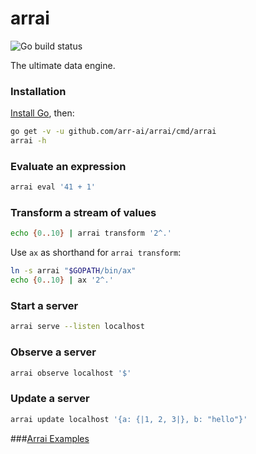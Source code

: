 # arrai

![Go build status](https://github.com/arr-ai/arrai/workflows/Go/badge.svg)

The ultimate data engine.

### Installation

[Install Go](https://golang.org/doc/install), then:

```bash
go get -v -u github.com/arr-ai/arrai/cmd/arrai
arrai -h
```

### Evaluate an expression

```bash
arrai eval '41 + 1'
```

### Transform a stream of values

```bash
echo {0..10} | arrai transform '2^.'
```

Use `ax` as shorthand for `arrai transform`:

```bash
ln -s arrai "$GOPATH/bin/ax"
echo {0..10} | ax '2^.'
```

### Start a server
```bash
arrai serve --listen localhost
```

### Observe a server

```bash
arrai observe localhost '$'
```

### Update a server

```bash
arrai update localhost '{a: {|1, 2, 3|}, b: "hello"}'
```
###[Arrai Examples](docs/example.md)
